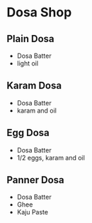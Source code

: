 # Dosa Shop

## Plain Dosa
* Dosa Batter
* light oil

## Karam Dosa
* Dosa Batter
* karam and oil

## Egg Dosa
* Dosa Batter
* 1/2 eggs, karam and oil

## Panner Dosa
* Dosa Batter
* Ghee
* Kaju Paste
